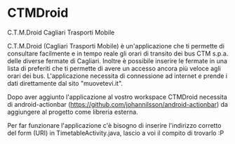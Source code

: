 CTMDroid
========

C.T.M.Droid Cagliari Trasporti Mobile

C.T.M.Droid (Cagliari Trasporti Mobile) è un'applicazione che ti permette di consultare facilmente e in tempo reale gli orari di transito dei bus CTM s.p.a. delle diverse fermate di Cagliari.
Inoltre è possibile inserire le fermate in una lista di preferiti che ti permette di avere un accesso ancora più veloce agli orari dei bus.
L'applicazione necessita di connessione ad internet e prende i dati direttamente dal sito "muovetevi.it".

Dopo aver aggiunto l'applicazione al vostro workspace CTMDroid necessita di android-actionbar (https://github.com/johannilsson/android-actionbar) da aggiungere al progetto come libreria esterna.

Per far funzionare l'applicazione c'è bisogno di inserire l'indirizzo corretto del form (URI) in TimetableActivity.java, lascio a voi il compito di trovarlo :P





